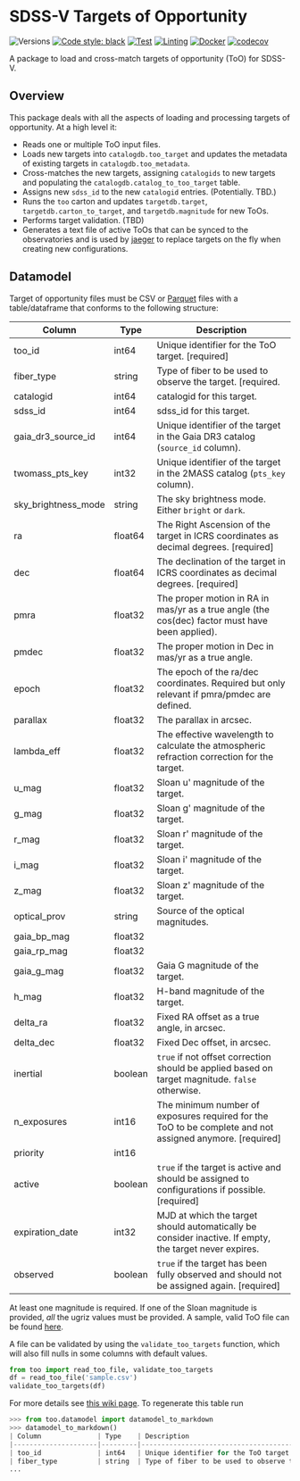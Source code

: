 # SDSS-V Targets of Opportunity

![Versions](https://img.shields.io/badge/python->=3.12-blue)
[![Code style: black](https://img.shields.io/badge/code%20style-black-000000.svg)](https://github.com/psf/black)
[![Test](https://github.com/sdss/too/actions/workflows/test.yml/badge.svg)](https://github.com/sdss/too/actions/workflows/test.yml)
[![Linting](https://github.com/sdss/too/actions/workflows/lint.yml/badge.svg)](https://github.com/sdss/too/actions/workflows/lint.yml)
[![Docker](https://github.com/sdss/too/actions/workflows/docker.yml/badge.svg)](https://github.com/sdss/too/actions/workflows/docker.yml)
[![codecov](https://codecov.io/gh/sdss/too/graph/badge.svg?token=2ZLPYszyLs)](https://codecov.io/gh/sdss/too)

A package to load and cross-match targets of opportunity (ToO) for SDSS-V.

## Overview

This package deals with all the aspects of loading and processing targets of opportunity. At a high level it:

- Reads one or multiple ToO input files.
- Loads new targets into `catalogdb.too_target` and updates the metadata of existing targets in `catalogdb.too_metadata`.
- Cross-matches the new targets, assigning `catalogids` to new targets and populating the `catalogdb.catalog_to_too_target` table.
- Assigns new `sdss_id` to the new `catalogid` entries. (Potentially. TBD.)
- Runs the `too` carton and updates `targetdb.target`, `targetdb.carton_to_target`, and `targetdb.magnitude` for new ToOs.
- Performs target validation. (TBD)
- Generates a text file of active ToOs that can be synced to the observatories and is used by [jaeger](https://github.com/sdss/jaeger) to replace targets on the fly when creating new configurations.

## Datamodel

Target of opportunity files must be CSV or [Parquet](https://parquet.apache.org) files with a table/dataframe that conforms to the following structure:

| Column              | Type    | Description                                                                                              |
|---------------------|---------|----------------------------------------------------------------------------------------------------------|
| too_id              | int64   | Unique identifier for the ToO target. [required]                                                         |
| fiber_type          | string  | Type of fiber to be used to observe the target. [required.                                               |
| catalogid           | int64   | catalogid for this target.                                                                               |
| sdss_id             | int64   | sdss_id for this target.                                                                                 |
| gaia_dr3_source_id  | int64   | Unique identifier of the target in the Gaia DR3 catalog (`source_id` column).                            |
| twomass_pts_key     | int32   | Unique identifier of the target in the 2MASS catalog (`pts_key` column).                                 |
| sky_brightness_mode | string  | The sky brightness mode. Either `bright` or `dark`.                                                      |
| ra                  | float64 | The Right Ascension of the target in ICRS coordinates as decimal degrees. [required]                     |
| dec                 | float64 | The declination of the target in ICRS coordinates as decimal degrees. [required]                         |
| pmra                | float32 | The proper motion in RA in mas/yr as a true angle (the cos(dec) factor must have been applied).          |
| pmdec               | float32 | The proper motion in Dec in mas/yr as a true angle.                                                      |
| epoch               | float32 | The epoch of the ra/dec coordinates. Required but only relevant if pmra/pmdec are defined.               |
| parallax            | float32 | The parallax in arcsec.                                                                                  |
| lambda_eff          | float32 | The effective wavelength to calculate the atmospheric refraction correction for the target.              |
| u_mag               | float32 | Sloan u' magnitude of the target.                                                                        |
| g_mag               | float32 | Sloan g' magnitude of the target.                                                                        |
| r_mag               | float32 | Sloan r' magnitude of the target.                                                                        |
| i_mag               | float32 | Sloan i' magnitude of the target.                                                                        |
| z_mag               | float32 | Sloan z' magnitude of the target.                                                                        |
| optical_prov        | string  | Source of the optical magnitudes.                                                                        |
| gaia_bp_mag         | float32 |                                                                                                          |
| gaia_rp_mag         | float32 |                                                                                                          |
| gaia_g_mag          | float32 | Gaia G magnitude of the target.                                                                          |
| h_mag               | float32 | H-band magnitude of the target.                                                                          |
| delta_ra            | float32 | Fixed RA offset as a true angle, in arcsec.                                                              |
| delta_dec           | float32 | Fixed Dec offset, in arcsec.                                                                             |
| inertial            | boolean | `true` if not offset correction should be applied based on target magnitude. `false` otherwise.          |
| n_exposures         | int16   | The minimum number of exposures required for the ToO to be complete and not assigned anymore. [required] |
| priority            | int16   |                                                                                                          |
| active              | boolean | `true` if the target is active and should be assigned to configurations if possible. [required]          |
| expiration_date     | int32   | MJD at which the target should automatically be consider inactive. If empty, the target never expires.   |
| observed            | boolean | `true` if the target has been fully observed and should not be assigned again. [required]                |

At least one magnitude is required. If one of the Sloan magnitude is provided, *all* the ugriz values must be provided. A sample, valid ToO file can be found [here](docs/sample.csv).

A file can be validated by using the `validate_too_targets` function, which will also fill nulls in some columns with default values.

```python
from too import read_too_file, validate_too_targets
df = read_too_file('sample.csv')
validate_too_targets(df)
```

For more details see [this wiki page](https://wiki.sdss.org/display/OPS/Implementation+Targets+of+Opportunity). To regenerate this table run

```python
>>> from too.datamodel import datamodel_to_markdown
>>> datamodel_to_markdown()
| Column              | Type    | Description                                                                                            |
|---------------------|---------|--------------------------------------------------------------------------------------------------------|
| too_id              | int64   | Unique identifier for the ToO target [required].                                                       |
| fiber_type          | string  | Type of fiber to be used to observe the target [required].                                             |
...
```
